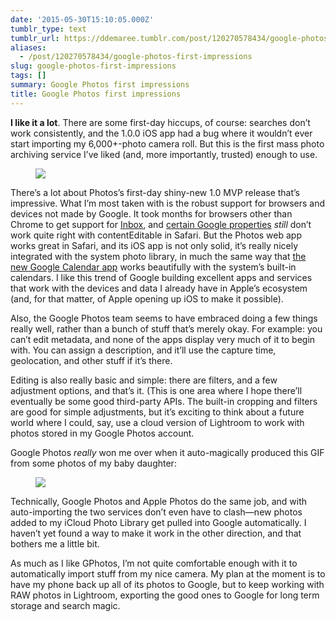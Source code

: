 ```yaml
---
date: '2015-05-30T15:10:05.000Z'
tumblr_type: text
tumblr_url: https://ddemaree.tumblr.com/post/120270578434/google-photos-first-impressions
aliases:
  - /post/120270578434/google-photos-first-impressions
slug: google-photos-first-impressions
tags: []
summary: Google Photos first impressions
title: Google Photos first impressions
---
```


<p><b>I like it a lot</b>. There are some first-day hiccups, of course: searches don’t work consistently, and the 1.0.0 iOS app had a bug where it wouldn’t ever start importing my 6,000+-photo camera roll. But this is the first mass photo archiving service I’ve liked (and, more importantly, trusted) enough to use.</p><figure class="tmblr-full" data-orig-height="1328" data-orig-width="2260"><img src="https://40.media.tumblr.com/3f93076555bcb22f35f90474693955f4/tumblr_inline_np63rpgq2L1qaztlp_540.png" data-orig-height="1328" data-orig-width="2260"></figure><p>There’s a lot about Photos’s first-day shiny-new 1.0 MVP release that’s impressive. What I’m most taken with is the robust support for browsers and devices not made by Google. It took months for browsers other than Chrome to get support for <a href="inbox.google.com">Inbox</a>, and <a href="docs.google.com">certain Google properties</a> <i>still</i>&nbsp;don’t work quite right with contentEditable in Safari. But the Photos web app works great in Safari, and its iOS app is not only solid, it’s really nicely integrated with the system photo library, in much the same way that <a href="https://www.google.com/url?sa=t&amp;rct=j&amp;q=&amp;esrc=s&amp;source=web&amp;cd=1&amp;cad=rja&amp;uact=8&amp;ved=0CCUQFjAA&amp;url=https%3A%2F%2Fitunes.apple.com%2Fus%2Fapp%2Fgoogle-calendar%2Fid909319292%3Fmt%3D8&amp;ei=D89pVaPJJ8aqsAXVi4KoAg&amp;usg=AFQjCNH4kq9sKLXG_TsanzjPNlaaf0oJsw&amp;sig2=Yhz-gMBiTa-ulQ-7BhMeSQ&amp;bvm=bv.94455598,d.b2w">the new Google Calendar app</a> works beautifully with the system’s built-in calendars. I like this trend of Google building excellent apps and services that work with the devices and data I already have in Apple’s ecosystem (and, for that matter, of Apple opening up iOS to make it possible).</p><p>Also, the Google Photos team seems to have embraced doing a few things really well, rather than a bunch of stuff that’s&nbsp;merely okay. For example: you can’t edit metadata, and none of the apps display very much of it to begin with. You can assign a description, and it’ll use the capture time, geolocation, and other stuff if it’s there.</p><p>Editing is also really basic and simple: there are filters, and a few adjustment options, and that’s it. (This is one area where I hope there’ll eventually be some good third-party APIs. The built-in cropping and filters are good for simple adjustments, but it’s exciting to think about a future world where I could, say, use a cloud version of Lightroom to work with photos stored in my Google Photos account.</p><p>Google Photos <i>really</i> won me over when it auto-magically produced this GIF from some photos of my baby daughter:</p><figure class="tmblr-full" data-orig-height="625" data-orig-width="625"><img src="https://31.media.tumblr.com/e3f4e9bc81051e39f594115526780941/tumblr_inline_np63m5YJ9P1qaztlp_540.gif" data-orig-height="625" data-orig-width="625"></figure><p>Technically, Google Photos and Apple Photos do the same job, and with auto-importing the two services don’t even have to clash—new photos added to my iCloud Photo Library get pulled into Google automatically. I haven’t yet found a way to make it work in the other direction, and that bothers me a little bit.</p><p>As much as I like GPhotos, I’m not quite comfortable enough with it to automatically import stuff from my nice camera. My plan at the moment is to have my phone back up all of its photos to Google, but to keep working with RAW photos in Lightroom, exporting the good ones to Google for long term storage and search magic.</p>